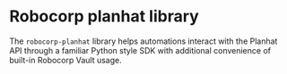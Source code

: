 # Robocorp planhat library

The `robocorp-planhat` library helps automations interact with the Planhat API through a familiar
Python style SDK with additional convenience of built-in Robocorp Vault usage.


